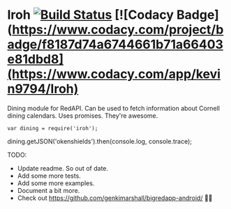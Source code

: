 Iroh [![Build Status](https://travis-ci.org/mrkev/Iroh.svg?branch=master)](https://travis-ci.org/mrkev/Iroh) [![Codacy Badge](https://www.codacy.com/project/badge/f8187d74a6744661b71a66403e81dbd8](https://www.codacy.com/app/kevin9794/Iroh)
=====

Dining module for RedAPI. Can be used to fetch information about Cornell dining calendars. Uses promises. They're awesome.

    var dining = require('iroh');

dining.getJSON('okenshields').then(console.log, console.trace);


TODO: 
 - Update readme. So out of date.
 - Add some more tests. 
 - Add some more examples.
 - Document a bit more. 
 - Check out https://github.com/genkimarshall/bigredapp-android/ 👍🏽
